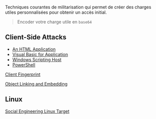 Techniques courantes de militarisation qui permet de créer des charges utiles personnalisées pour obtenir un accès initial.

> Encoder votre charge utile en `base64`

## Client-Side Attacks

- [An HTML Application](./HTA.md)
- [Visual Basic for Application](./VBA.md)
- [Windows Scripting Host](./WSH.md)
- [PowerShell](./PSH.md)


[Client Fingerprint](./Client%20Fingerprint.md)

[Object Linking and Embedding](./Object%20Linking%20and%20Embedding.md)

## Linux

[Social Engineering Linux Target](./Social%20Engineering%20Linux%20Target.md)

